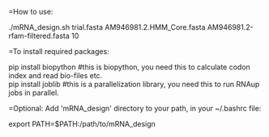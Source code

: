=How to use:

./mRNA_design.sh trial.fasta AM946981.2.HMM_Core.fasta AM946981.2-rfam-filtered.fasta 10  


=To install required packages:

pip install biopython  #this is biopython, you need this to calculate codon index and read bio-files etc.  
pip install joblib  #this is a parallelization library, you need this to run RNAup jobs in parallel.  

=Optional:
Add 'mRNA_design' directory to your path, in your ~/.bashrc file:

export PATH=$PATH:/path/to/mRNA_design


